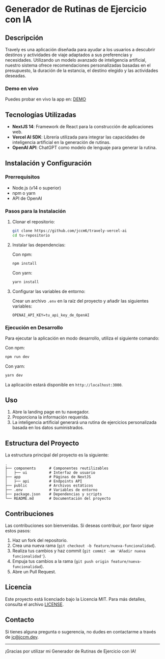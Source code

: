 # Generador de Rutinas de Ejercicio con IA

## Descripción

Travely es una aplicación diseñada para ayudar a los usuarios a descubrir destinos y actividades de viaje adaptados a sus preferencias y necesidades. Utilizando un modelo avanzado de inteligencia artificial, nuestro sistema ofrece recomendaciones personalizadas basadas en el presupuesto, la duración de la estancia, el destino elegido y las actividades deseadas.

### Demo en vivo

Puedes probar en vivo la app en:
<a href="https://travely.mydeploys.com" target="_blank">DEMO</a>

## Tecnologías Utilizadas

- **NextJS 14**: Framework de React para la construcción de aplicaciones web.
- **Vercel AI SDK**: Librería utilizada para integrar las capacidades de inteligencia artificial en la generación de rutinas.
- **OpenAI API**: ChatGPT como modelo de lenguaje para generar la rutina.

## Instalación y Configuración

### Prerrequisitos

- Node.js (v14 o superior)
- npm o yarn
- API de OpenAI

### Pasos para la Instalación

1. Clonar el repositorio:

   ```bash
   git clone https://github.com/jccm6/travely-vercel-ai
   cd tu-repositorio
   ```

2. Instalar las dependencias:

   Con npm:

   ```bash
   npm install
   ```

   Con yarn:

   ```bash
   yarn install
   ```

3. Configurar las variables de entorno:

   Crear un archivo `.env` en la raíz del proyecto y añadir las siguientes variables:

   ```plaintext
   OPENAI_API_KEY=tu_api_key_de_OpenAI
   ```

### Ejecución en Desarrollo

Para ejecutar la aplicación en modo desarrollo, utiliza el siguiente comando:

Con npm:

```bash
npm run dev
```

Con yarn:

```bash
yarn dev
```

La aplicación estará disponible en `http://localhost:3000`.

## Uso

1. Abre la landing page en tu navegador.
2. Proporciona la información requerida.
3. La inteligencia artificial generará una rutina de ejercicios personalizada basada en los datos suministrados.

## Estructura del Proyecto

La estructura principal del proyecto es la siguiente:

```
.
├── components      # Componentes reutilizables
│   ├── ui          # Interfaz de usuario
├── app             # Páginas de NextJS
│   ├── api         # Endpoints API
├── public          # Archivos estáticos
├── .env            # Variables de entorno
├── package.json    # Dependencias y scripts
└── README.md       # Documentación del proyecto
```

## Contribuciones

Las contribuciones son bienvenidas. Si deseas contribuir, por favor sigue estos pasos:

1. Haz un fork del repositorio.
2. Crea una nueva rama (`git checkout -b feature/nueva-funcionalidad`).
3. Realiza tus cambios y haz commit (`git commit -am 'Añadir nueva funcionalidad'`).
4. Empuja tus cambios a la rama (`git push origin feature/nueva-funcionalidad`).
5. Abre un Pull Request.

## Licencia

Este proyecto está licenciado bajo la Licencia MIT. Para más detalles, consulta el archivo [LICENSE](LICENSE).

## Contacto

Si tienes alguna pregunta o sugerencia, no dudes en contactarme a través de [jc@jccm.dev](mailto:jc@jccm.dev).

---

¡Gracias por utilizar mi Generador de Rutinas de Ejercicio con IA!
